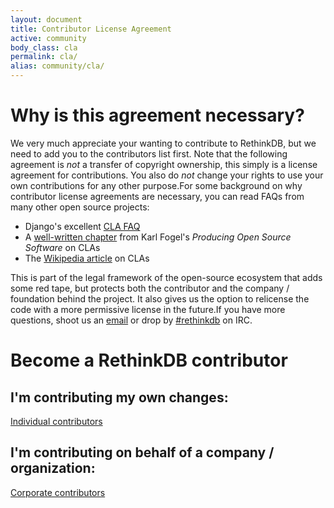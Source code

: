 ```yaml
---
layout: document
title: Contributor License Agreement
active: community
body_class: cla
permalink: cla/
alias: community/cla/
---
```


# Why is this agreement necessary?

We very much appreciate your wanting to contribute to RethinkDB, but we need to
add you to the contributors list first. Note that the following agreement is
_not_ a transfer of copyright ownership, this simply is a license agreement for
contributions. You also do _not_ change your rights to use your own
contributions for any other purpose.For some background on why contributor
license agreements are necessary, you can read FAQs from many other open source
projects:

  - Django's excellent [CLA FAQ][0]
  - A [well-written chapter][1] from Karl Fogel's _Producing Open Source Software_ on CLAs
  - The [Wikipedia article][2] on CLAs

This is part of the legal framework of the open-source ecosystem that adds some
red tape, but protects both the contributor and the company / foundation behind
the project. It also gives us the option to relicense the code with a more
permissive license in the future.If you have more questions, shoot us an
[email][3] or drop by [#rethinkdb][4] on IRC.

[0]: https://www.djangoproject.com/foundation/cla/faq/
[1]: http://producingoss.com/en/copyright-assignment.html
[2]: http://en.wikipedia.org/wiki/Contributor_license_agreement
[3]: mailto:info@rethinkdb.com
[4]: irc://chat.freenode.net/#rethinkdb

# Become a RethinkDB contributor

<section class="cla-choices">
  <h2>I'm contributing my own changes:</h2>
  <p>
    <a class="button" href="/cla/individual/">Individual contributors</a>
  </p>
  <h2>I'm contributing on behalf of a company / organization:</h2>
  <p>
    <a class="button" href="/cla/individual/">Corporate contributors</a>
  </p>
</section>
